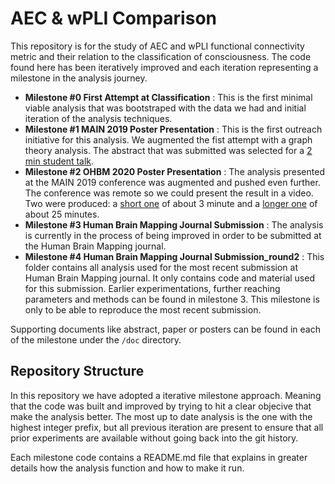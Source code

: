 # AEC & wPLI Comparison
This repository is for the study of AEC and wPLI functional connectivity metric and their relation to the classification of consciousness. The code found here has been iteratively improved and each iteration representing a milestone in the analysis journey. 
- **Milestone #0 First Attempt at Classification** : This is the first minimal viable analysis that was bootstraped with the data we had and initial iteration of the analysis techniques.
- **Milestone #1 MAIN 2019 Poster Presentation** : This is the first outreach initiative for this analysis. We augmented the fist attempt with a graph theory analysis. The abstract that was submitted was selected for a [2 min student talk](https://youtu.be/5s_JU07t8wU).
- **Milestone #2 OHBM 2020 Poster Presentation** : The analysis presented at the MAIN 2019 conference was augmented and pushed even further. The conference was remote so we could present the result in a video. Two were produced: a [short one](https://youtu.be/f5gJQHxkVOU) of about 3 minute and a [longer one](https://youtu.be/QSb7TimKjGM) of about 25 minutes.
- **Milestone #3 Human Brain Mapping Journal Submission** : The analysis is currently in the process of being improved in order to be submitted at the Human Brain Mapping journal.
- **Milestone #4 Human Brain Mapping Journal Submission_round2** : This folder contains all analysis used for the most recent submission at  Human Brain Mapping journal. It only contains code and material used for this submission. Earlier experimentations, further reaching parameters and methods can be found in milestone 3. This milestone is only to be able to reproduce the most recent submission. 

Supporting documents like abstract, paper or posters can be found in each of the milestone under the `/doc` directory.

## Repository Structure
In this repository we have adopted a iterative milestone approach. Meaning that the code was built and improved by trying to hit a clear objecive that make the analysis better. The most up to date analysis is the one with the highest integer prefix, but all previous iteration are present to ensure that all prior experiments are available without going back into the git history.

Each milestone code contains a README.md file that explains in greater details how the analysis function and how to make it run.

